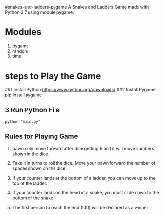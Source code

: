 #snakes-and-ladders-pygame
A Snakes and Ladders Game made with Python 3.7 using module pygame.

# Modules
1) pygame
2) random
3) time
# steps to Play the Game
 ##1 Install Python
    https://www.python.org/downloads/
 ##2 Install Pygame
    pip install pygame
 ## 3 Run Python File
    python "main.py"
## Rules for Playing Game
1) pawn only move forward after dice getting 6 and it will move numbers shown in the dice.
2) Take it in turns to roll the dice. Move your pawn forward the number of spaces shown on the dice.

3) If your counter lands at the bottom of a ladder, you can move up to the top of the ladder.
4) If your counter lands on the head of a snake, you must slide down to the bottom of the snake.
5) The first person to reach the end (100) will be declared as a winner

